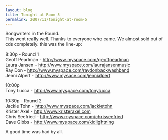 ```yaml
---
layout: blog
title: Tonight at Room 5
permalink: 2007/11/tonight-at-room-5
---
```


<p>Songwriters in the Round.<br />
This went really well. Thanks to everyone who came. We almost sold out of cds completely. this was the line-up: </p>
<p>8:30p - Round 1<br />
Geoff Pearlman - <a href="http://www.myspace.com/geoffpearlman" title="http://www.myspace.com/geoffpearlman">http://www.myspace.com/geoffpearlman</a><br />
Laura Jansen - <a href="http://www.myspace.com/laurajansenmusic" title="http://www.myspace.com/laurajansenmusic">http://www.myspace.com/laurajansenmusic</a><br />
Ray Don - <a href="http://www.myspace.com/raydonbackwashband" title="http://www.myspace.com/raydonbackwashband">http://www.myspace.com/raydonbackwashband</a><br />
Jenni Alpert - <a href="http://www.mysace.com/jennialpert" title="http://www.mysace.com/jennialpert">http://www.mysace.com/jennialpert</a></p>
<p>10:00p<br />
Tony Lucca - <a href="http://www.myspace.com/tonylucca" title="http://www.myspace.com/tonylucca">http://www.myspace.com/tonylucca</a></p>
<p>10:30p - Round 2<br />
Jackie Tohn - <a href="http://www.myspace.com/jackietohn" title="http://www.myspace.com/jackietohn">http://www.myspace.com/jackietohn</a><br />
Krister Axel - <a href="http://www.kristeraxel.com" title="hhttp://www.kristeraxel.com">http://www.kristeraxel.com</a><br />
Chris Seefried - <a href="http://www.myspace.com/chrisseefried" title="http://www.myspace.com/chrisseefried">http://www.myspace.com/chrisseefried</a><br />
Dave Gibbs - <a href="http://www.myspace.com/kidlightning" title="http://www.myspace.com/kidlightning">http://www.myspace.com/kidlightning</a></p>
<p>A good time was had by all.</p>
